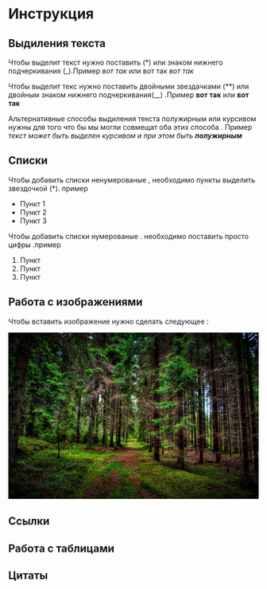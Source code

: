 # Инструкция

## Выдиления текста 

Чтобы выделит текст нужно поставить (*) или знаком нижнего подчеркивания (_).Пример
*вот так* или вот так _вот так_

Чтобы выделит текс нужно поставить двойными звездачками (**) или двойным знаком нижнего подчеркивания(__) .Пример **вот так** или __вот так__ 

Альтернативные способы выдиления текста полужирным или курсивом нужны для того что бы мы могли совмещат оба этих способа . Пример 
_текст может быть выделен курсивом и при этом быть **полужирным**_





## Списки


Чтобы добавить списки ненумерованые , необходимо пункты выделить звездочкой (*). пример 

* Пункт 1
* Пункт 2
* Пункт 3

Чтобы добавить списки нумерованые . необходимо поставить просто цифры .пример

1. Пункт
2. Пункт
3. Пункт

## Работа с изображениями

Чтобы вставить изображение нужно сделать следующее :

![Это лес](or.jpg)

## Ссылки

## Работа с таблицами

## Цитаты


